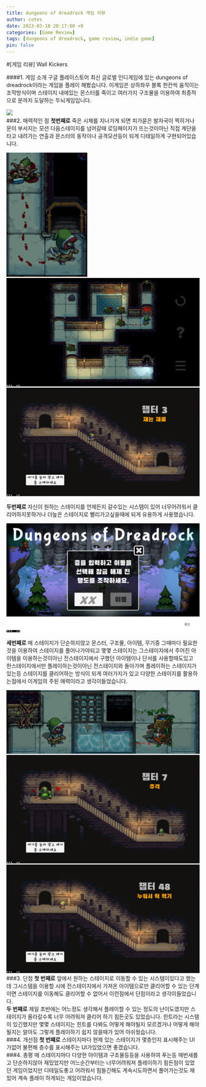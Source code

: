 ```yaml
---
title: dungeons of dreadrock 게임 리뷰
author: cotes
date: 2023-03-10 20:17:00 +9
categories: [Game Review]
tags: [dungeons of dreadrock, game review, indie game]
pin: false
---
```


#[게임 리뷰] Wall Kickers

####1. 게임 소개
구글 플레이스토어 최신 글로벌 인디게임에 있는 dungeons of dreadrock이라는 게임을 플레이 해봤습니다. 이게임은 상하좌우 블록 한칸씩 움직이는 조작방식이며 스테이지 내에있는 몬스터를 죽이고 여러가지 구조물을 이용하여 최종적으로 문까지 도달하는 두뇌게임입니다.

![](https://user-images.githubusercontent.com/124504898/224283930-0f3e04b1-7299-4109-ba82-162b63178b99.png)
<br/>
###2. 매력적인 점
**첫번째로** 죽은 시체를 지나가게 되면 피가묻은 발자국이 찍히거나 문이 부서지는 모션 다음스테이지를 넘어갈때 로딩페이지가 뜨는것이아닌 직접 계단을 타고 내려가는 연출과 몬스터의 동작이나 공격모션등이 되게 디테일하게 구현되어있습니다.

![](../image/blood.png)![](/image/door.png)![](../image/next.png)

**두번째로** 자신이 원하는 스테이지를 언제든지 갈수있는 시스템이 있어 너무어려워서 클리어하지못하거나 더높은 스테이지로 빨리가고싶을때에 되게 유용하게 사용했습니다.

![](../image/stage.png)

**세번째로** 매 스테이지가 단순하지않고 몬스터, 구조물, 아이템, 무기중 그때마다 필요한것을 이용하여 스테이지를 풀어나가야되고 몇몇 스테이지는 그스테이지에서 주어진 아이템을 이용하는것이아닌 전스테이지에서 구했던 아이템이나 단서를 사용할때도있고 한스테이지에서만 플레이하는것이아닌 전스테이지와 돌아가며 플레이하는 스테이지가 있는등 스테이지를 클리어하는 방식이 되게 여러가지가 있고 다양한 스테이지를 활용하는점에서 이게임의 주된 매력이라고 생각이들었습니다.

![](../image/knife.png)
![](../image/ok.png)
![](../image/back.png)
<br/>
###3. 단점
**첫 번째로** 앞에서 원하는 스테이지로 이동할 수 있는 시스템이있다고 했는데 그시스템을 이용할 시에 전스테이지에서 가져온 아이템으로만 클리어할 수 있는 단계이면 스테이지를 이동해도 클리어할 수 없어서 이런점에서 단점이라고 생각이들었습니다.
<br/>
**두 번째로** 제일 초반에는 어느정도 생각해서 플레이할 수 있는 정도의 난이도였지만 스테이지가 올라갈수록 너무 어려워져 클리어 하기 힘든곳도 있었습니다. 힌트라는 시스템이 있긴했지만 몇몇 스테이지는 힌트를 다봐도 어떻게 해야될지 모르겠거나 어떻게 해야될지는 알아도 그렇게 플레이하기 쉽지 않을때가 있어 아쉬웠습니다.
<br/>
###4. 개선점
**첫 번쨰로** 스테이지마다 현제 있는 스테이지가 몇층인지 표시해주는 UI가없어 불편해 층수를 표시해주는 UI가있었으면 좋겠습니다.
<br/>
###4. 총평
매 스테이지마다 다양한 아이템과 구조물등등을 사용하여 푸는등 매번새롭고 단순하지않아 재밌었지만 어느순간부터는 너무어려워져 플레이하기 힘든점이 있었던 게임이었지만 디테일도좋고 어려워서 힘들긴해도 계속시도하면서 풀어가는것도 재밌어 계속 플레이 하게되는 게임이었습니다.
